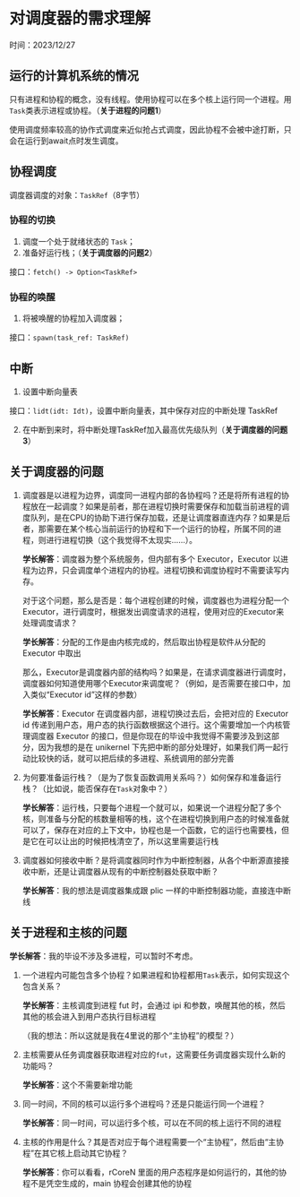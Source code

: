 ﻿# 对调度器的需求理解

时间：2023/12/27

## 运行的计算机系统的情况

只有进程和协程的概念，没有线程。使用协程可以在多个核上运行同一个进程。用`Task`类表示进程或协程。（**关于进程的问题1**）

使用调度频率较高的协作式调度来近似抢占式调度，因此协程不会被中途打断，只会在运行到await点时发生调度。

## 协程调度

调度器调度的对象：`TaskRef`（8字节）

### 协程的切换

1. 调度一个处于就绪状态的 `Task`；
2. 准备好运行栈；（**关于调度器的问题2**）

接口：`fetch() -> Option<TaskRef>`

### 协程的唤醒

1. 将被唤醒的协程加入调度器；

接口：`spawn(task_ref: TaskRef)`

## 中断

1. 设置中断向量表

接口：`lidt(idt: Idt)`，设置中断向量表，其中保存对应的中断处理 TaskRef

2. 在中断到来时，将中断处理TaskRef加入最高优先级队列（**关于调度器的问题3**）

## 关于调度器的问题

1. 调度器是以进程为边界，调度同一进程内部的各协程吗？还是将所有进程的协程放在一起调度？如果是前者，那在进程切换时需要保存和加载当前进程的调度队列，是在CPU的协助下进行保存加载，还是让调度器直连内存？如果是后者，那需要在某个核心当前运行的协程和下一个运行的协程，所属不同的进程，则进行进程切换（这个我觉得不太现实……）。

    **学长解答**：调度器为整个系统服务，但内部有多个 Executor，Executor 以进程为边界，只会调度单个进程内的协程。进程切换和调度协程时不需要读写内存。

    对于这个问题，那么是否是：每个进程创建的时候，调度器也为进程分配一个Executor，进行调度时，根据发出调度请求的进程，使用对应的Executor来处理调度请求？

    **学长解答**：分配的工作是由内核完成的，然后取出协程是软件从分配的 Executor 中取出

    那么，Executor是调度器内部的结构吗？如果是，在请求调度器进行调度时，调度器如何知道使用哪个Executor来调度呢？（例如，是否需要在接口中，加入类似“Executor id”这样的参数）

    **学长解答**：Executor 在调度器内部，进程切换过去后，会把对应的 Executor id 传递到用户态，用户态的执行函数根据这个进行。这个需要增加一个内核管理调度器 Executor 的接口，但是你现在的毕设中我觉得不需要涉及到这部分，因为我想的是在 unikernel 下先把中断的部分处理好，如果我们两一起行动比较快的话，就可以把后续的多进程、系统调用的部分完善
   
2. 为何要准备运行栈？（是为了恢复函数调用关系吗？）如何保存和准备运行栈？（比如说，能否保存在`Task`对象中？）

    **学长解答**：运行栈，只要每个进程一个就可以，如果说一个进程分配了多个核，则准备与分配的核数量相等的栈，这个在进程切换到用户态的时候准备就可以了，保存在对应的上下文中，协程也是一个函数，它的运行也需要栈，但是它在可以让出的时候把栈清空了，所以这里需要运行栈
   
3. 调度器如何接收中断？是将调度器同时作为中断控制器，从各个中断源直接接收中断，还是让调度器从现有的中断控制器处获取中断？

    **学长解答**：我的想法是调度器集成跟 plic 一样的中断控制器功能，直接连中断线

## 关于进程和主核的问题

**学长解答**：我的毕设不涉及多进程，可以暂时不考虑。

1. 一个进程内可能包含多个协程？如果进程和协程都用`Task`表示，如何实现这个包含关系？

    **学长解答**：主核调度到进程 fut 时，会通过 ipi 和参数，唤醒其他的核，然后其他的核会进入到用户态执行目标进程

    （我的想法：所以这就是我在4里说的那个“主协程”的模型？）
   
2. 主核需要从任务调度器获取进程对应的`fut`，这需要任务调度器实现什么新的功能吗？

    **学长解答**：这个不需要新增功能
   
3. 同一时间，不同的核可以运行多个进程吗？还是只能运行同一个进程？

    **学长解答**：同一时间，可以运行多个核，可以在不同的核上运行不同的进程

4. 主核的作用是什么？其是否对应于每个进程需要一个“主协程”，然后由“主协程”在其它核上启动其它协程？

    **学长解答**：你可以看看，rCoreN 里面的用户态程序是如何运行的，其他的协程不是凭空生成的，main 协程会创建其他的协程